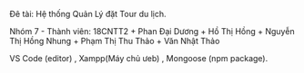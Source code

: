 Đê tài: Hệ thống Quản Lý đặt Tour du lịch.

Nhóm 7 - 
Thành viên: 
    18CNTT2
    + Phan Đại Dương
    + Hồ Thị Hồng
    + Nguyễn Thị Hồng Nhung
    + Phạm Thị Thu Thảo
    + Văn Nhật Thảo

VS Code (editor) , Xampp(Máy chủ ưeb) , Mongoose (npm package).
